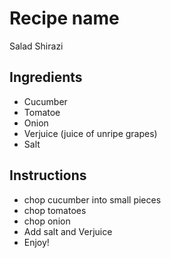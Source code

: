 # Recipe name
Salad Shirazi

## Ingredients
- Cucumber
- Tomatoe
- Onion
- Verjuice (juice of unripe grapes)
- Salt


## Instructions
- chop cucumber into small pieces
- chop tomatoes
- chop onion
- Add salt and Verjuice
- Enjoy!
